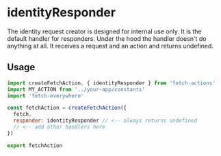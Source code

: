 # identityResponder
The identity request creator is designed for internal use only. It is the default handler for responders. Under the hood the handler doesn't do anything at all. It receives a request and an action and returns undefined.

## Usage
```js
import createFetchAction, { identityResponder } from 'fetch-actions'
import MY_ACTION from '../your-app/constants'
import 'fetch-everywhere'

const fetchAction = createFetchAction({
  fetch,
  responder: identityResponder // <-- always returns undefined
  // <-- add other handlers here
})

export fetchAction
```
